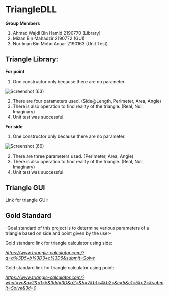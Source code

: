 
# TriangleDLL

**Group Members**
1. Ahmad Wajdi Bin Hamid 2190770 (Library)
2. Mizan Bin Mahadzir 2190772 (GUI)
3. Nur Iman Bin Mohd Anuar 2190163 (Unit Test)

## Triangle Library:

**For point**
1. One constructor only because there are no parameter.

![Screenshot (63)](https://user-images.githubusercontent.com/116859764/216878351-006478a6-ed7b-4e80-939c-4100a25f4d70.png)

2. There are four parameters used. (Side@Length, Perimeter, Area, Angle)
3. There is also operation to find reality of the triangle. (Real, Null, Imaginary)
4. Unit test was successful.

**For side**
1. One constructor only because there are no parameter.

![Screenshot (66)](https://user-images.githubusercontent.com/116859764/216879530-3585bdcd-85b9-4352-9aa3-2f58de74e94b.png)

2. There are three parameters used. (Perimeter, Area, Angle)
3. There is also operation to find reality of the triangle. (Real, Null, Imaginary)
4. Unit test was successful.

## Triangle GUI

Link for triangle GUI:



## Gold Standard

-Goal standard of this project is to determine various parameters of a triangle based on side and point given by the user-

Gold standard link for triangle calculator using side: 

*https://www.triangle-calculator.com/?q=a%3D5+b%3D3+c%3D6&submit=Solve*

Gold standard link for triangle calculator using point: 

*https://www.triangle-calculator.com/?what=vc&a=2&a1=5&3dd=3D&a2=&b=7&b1=4&b2=&c=5&c1=5&c2=&submit=Solve&3d=0*






